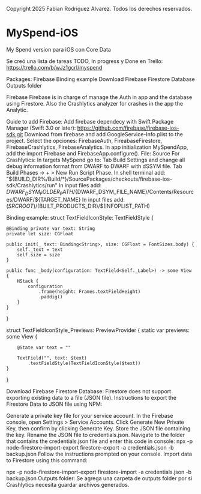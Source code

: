 Copyright 2025 Fabian Rodriguez Alvarez. Todos los derechos reservados.

# MySpend-iOS
My Spend version para iOS con Core Data

Se creó una lista de tareas TODO, In progress y Done en Trello: https://trello.com/b/wJz1gcrI/myspend

Packages:
Firebase
Binding example
Download Firebase Firestore Database
Outputs folder
 

Firebase
Firebase is in charge of manage the Auth in app and the database using Firestore. Also the Crashlytics analyzer for crashes in the app the Analytic.

Guide to add Firebase:
Add firebase dependecy with Swift Package Manager (Swift 3.0 or later): https://github.com/firebase/firebase-ios-sdk.git
Download from firebase and add GoogleService-Info.plist to the project.
Select the opciones: FirebaseAuth, FireabaseFirestore, FirebaseCrashlytics, FirebaseAnalytics.
In app initialization MySpendApp, add the import Firebase and FirebaseApp.configure(). File: Source
For Crashlytics: In targets MySpend go to:
Tab Build Settings and change all debug information format from DWARF to DWARF with dSSYM file.
Tab Build Phases -> + > New Run Script Phase.
In shell terminal add: "${BUILD_DIR%/Build/*}/SourcePackages/checkouts/firebase-ios-sdk/Crashlytics/run"
In input files add: ${DWARF_DSYM_FOLDER_PATH}/${DWARF_DSYM_FILE_NAME}/Contents/Resources/DWARF/${TARGET_NAME}
In input files add: $(SRCROOT)/$(BUILT_PRODUCTS_DIR)/$(INFOPLIST_PATH)
 

Binding example:
struct TextFieldIconStyle: TextFieldStyle {
    
    @Binding private var text: String
    private let size: CGFloat
    
    public init(_ text: Binding<String>, size: CGFloat = FontSizes.body) {
        self._text = text
        self.size = size
    }
    
    public func _body(configuration: TextField<Self._Label>) -> some View {
        HStack {
            configuration
                .frame(height: Frames.textFieldHeight)
                .paddig()
        }
    }
}

struct TextFieldIconStyle_Previews: PreviewProvider {
    static var previews: some View {
        
        @State var text = ""

        TextField("", text: $text)
            .textFieldStyle(TextFieldIconStyle($text))
    }
}

Download Firebase Firestore Database:
Firestore does not support exporting existing data to a file (JSON file). Instructions to export the Firestore Data to JSON file using NPM:

Generate a private key file for your service account. In the Firebase console, open Settings > Service Accounts.
Click Generate New Private Key, then confirm by clicking Generate Key.
Store the JSON file containing the key.
Rename the JSON file to credentials.json.
Navigate to the folder that contains the credentials.json file and enter this code in console:
npx -p node-firestore-import-export firestore-export -a credentials.json -b backup.json
Follow the instructions prompted on your console.
Import data to Firestore using this command:

npx -p node-firestore-import-export firestore-import -a credentials.json -b backup.json
Outputs folder:
Se agrega una carpeta de outputs folder por si Crashlytics necesita guardar archivos generados.
